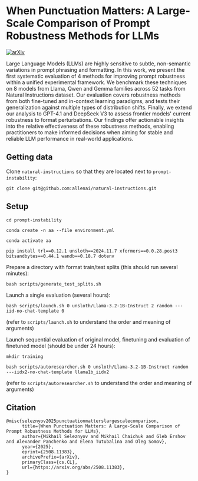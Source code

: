 # When Punctuation Matters: A Large-Scale Comparison of Prompt Robustness Methods for LLMs

[![arXiv](https://img.shields.io/badge/cs.CL-arXiv%3A2508.11383-B31B1B.svg)](https://arxiv.org/abs/2508.11383)

Large Language Models (LLMs) are highly sensitive to subtle, non-semantic variations in prompt phrasing and formatting. In this work, we present the first systematic evaluation of 4 methods for improving prompt robustness within a unified experimental framework. We benchmark these techniques on 8 models from Llama, Qwen and Gemma families across 52 tasks from Natural Instructions dataset. Our evaluation covers robustness methods from both fine-tuned and in-context learning paradigms, and tests their generalization against multiple types of distribution shifts. Finally, we extend our analysis to GPT-4.1 and DeepSeek V3 to assess frontier models' current robustness to format perturbations. Our findings offer actionable insights into the relative effectiveness of these robustness methods, enabling practitioners to make informed decisions when aiming for stable and reliable LLM performance in real-world applications.

## Getting data

Clone `natural-instructions` so that they are located next to `prompt-instability`:
```
git clone git@github.com:allenai/natural-instructions.git
```

## Setup

```
cd prompt-instability

conda create -n aa --file environment.yml

conda activate aa

pip install trl==0.12.1 unsloth==2024.11.7 xformers==0.0.28.post3 bitsandbytes==0.44.1 wandb==0.18.7 dotenv
```

Prepare a directory with format train/test splits (this should run several minutes):
```
bash scripts/generate_test_splits.sh
```

Launch a single evaluation (several hours):
```
bash scripts/launch.sh 0 unsloth/Llama-3.2-1B-Instruct 2 random ---iid-no-chat-template 0
```
(refer to `scripts/launch.sh` to understand the order and meaning of arguments)

Launch sequential evaluation of original model, finetuning and evaluation of finetuned model (should be under 24 hours):
```
mkdir training

bash scripts/autoresearcher.sh 0 unsloth/Llama-3.2-1B-Instruct random ---iidx2-no-chat-template llama1b_iidx2
```
(refer to `scripts/autoresearcher.sh` to understand the order and meaning of arguments)

## Citation
```
@misc{seleznyov2025punctuationmatterslargescalecomparison,
      title={When Punctuation Matters: A Large-Scale Comparison of Prompt Robustness Methods for LLMs}, 
      author={Mikhail Seleznyov and Mikhail Chaichuk and Gleb Ershov and Alexander Panchenko and Elena Tutubalina and Oleg Somov},
      year={2025},
      eprint={2508.11383},
      archivePrefix={arXiv},
      primaryClass={cs.CL},
      url={https://arxiv.org/abs/2508.11383}, 
}
```
